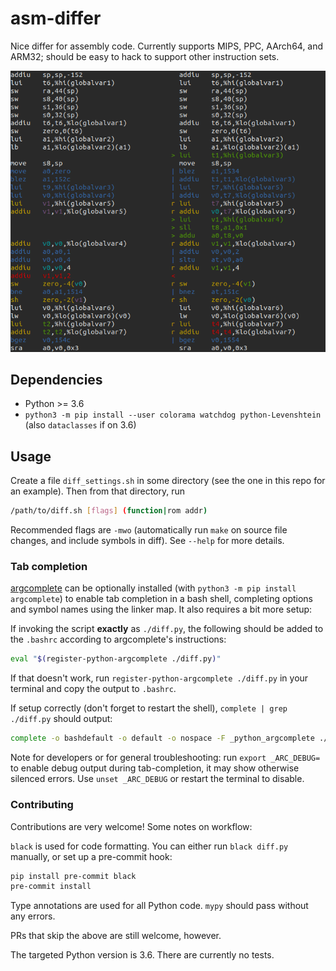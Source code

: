 # asm-differ

Nice differ for assembly code. Currently supports MIPS, PPC, AArch64, and ARM32; should be easy to hack to support other instruction sets.

![](screenshot.png)

## Dependencies

- Python >= 3.6
- `python3 -m pip install --user colorama watchdog python-Levenshtein` (also `dataclasses` if on 3.6)

## Usage

Create a file `diff_settings.sh` in some directory (see the one in this repo for an example). Then from that directory, run

```bash
/path/to/diff.sh [flags] (function|rom addr)
```

Recommended flags are `-mwo` (automatically run `make` on source file changes, and include symbols in diff). See `--help` for more details.

### Tab completion

[argcomplete](https://kislyuk.github.io/argcomplete/) can be optionally installed (with `python3 -m pip install argcomplete`) to enable tab completion in a bash shell, completing options and symbol names using the linker map. It also requires a bit more setup:

If invoking the script **exactly** as `./diff.py`, the following should be added to the `.bashrc` according to argcomplete's instructions:

```bash
eval "$(register-python-argcomplete ./diff.py)"
```

If that doesn't work, run `register-python-argcomplete ./diff.py` in your terminal and copy the output to `.bashrc`.

If setup correctly (don't forget to restart the shell), `complete | grep ./diff.py` should output:

```bash
complete -o bashdefault -o default -o nospace -F _python_argcomplete ./diff.py
```

Note for developers or for general troubleshooting: run `export _ARC_DEBUG=` to enable debug output during tab-completion, it may show otherwise silenced errors. Use `unset _ARC_DEBUG` or restart the terminal to disable.

### Contributing

Contributions are very welcome! Some notes on workflow:

`black` is used for code formatting. You can either run `black diff.py` manually, or set up a pre-commit hook:
```bash
pip install pre-commit black
pre-commit install
```

Type annotations are used for all Python code. `mypy` should pass without any errors.

PRs that skip the above are still welcome, however.

The targeted Python version is 3.6. There are currently no tests.
